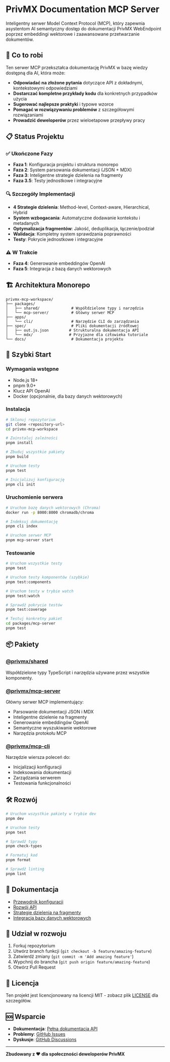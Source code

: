 # PrivMX Documentation MCP Server

Inteligentny serwer Model Context Protocol (MCP), który zapewnia asystentom AI semantyczny dostęp do dokumentacji PrivMX WebEndpoint poprzez embeddingi wektorowe i zaawansowane przetwarzanie dokumentów.

## 🎯 Co to robi

Ten serwer MCP przekształca dokumentację PrivMX w bazę wiedzy dostępną dla AI, która może:

- **Odpowiadać na złożone pytania** dotyczące API z dokładnymi, kontekstowymi odpowiedziami
- **Dostarczać kompletne przykłady kodu** dla konkretnych przypadków użycia
- **Sugerować najlepsze praktyki** i typowe wzorce
- **Pomagać w rozwiązywaniu problemów** z szczegółowymi rozwiązaniami
- **Prowadzić deweloperów** przez wieloetapowe przepływy pracy

## 📋 Status Projektu

### ✅ Ukończone Fazy
- **Faza 1**: Konfiguracja projektu i struktura monorepo
- **Faza 2**: System parsowania dokumentacji (JSON + MDX)
- **Faza 3**: Inteligentne strategie dzielenia na fragmenty
- **Faza 3.5**: Testy jednostkowe i integracyjne

### 🔍 Szczegóły Implementacji
- **4 Strategie dzielenia**: Method-level, Context-aware, Hierarchical, Hybrid
- **System wzbogacania**: Automatyczne dodawanie kontekstu i metadanych
- **Optymalizacja fragmentów**: Jakość, deduplikacja, łączenie/podział
- **Walidacja**: Kompletny system sprawdzania poprawności
- **Testy**: Pokrycie jednostkowe i integracyjne

### ⚠️ W Trakcie
- **Faza 4**: Generowanie embeddingów OpenAI
- **Faza 5**: Integracja z bazą danych wektorowych

## 🏗 Architektura Monorepo

```
privmx-mcp-workspace/
├── packages/
│   ├── shared/              # Współdzielone typy i narzędzia
│   └── mcp-server/          # Główny serwer MCP
├── apps/
│   └── cli/                 # Narzędzie CLI do zarządzania
├── spec/                    # Pliki dokumentacji źródłowej
│   ├── out.js.json         # Strukturalna dokumentacja API
│   └── mdx/                # Przyjazne dla człowieka tutoriale
└── docs/                    # Dokumentacja projektu
```

## 🚀 Szybki Start

### Wymagania wstępne
- Node.js 18+
- pnpm 9.0+
- Klucz API OpenAI
- Docker (opcjonalnie, dla bazy danych wektorowych)

### Instalacja

```bash
# Sklonuj repozytorium
git clone <repository-url>
cd privmx-mcp-workspace

# Zainstaluj zależności
pnpm install

# Zbuduj wszystkie pakiety
pnpm build

# Uruchom testy
pnpm test

# Inicjalizuj konfigurację
pnpm cli init
```

### Uruchomienie serwera

```bash
# Uruchom bazę danych wektorowych (Chroma)
docker run -p 8000:8000 chromadb/chroma

# Indeksuj dokumentację
pnpm cli index

# Uruchom serwer MCP
pnpm mcp-server start
```

### Testowanie

```bash
# Uruchom wszystkie testy
pnpm test

# Uruchom testy komponentów (szybkie)
pnpm test:components

# Uruchom testy w trybie watch
pnpm test:watch

# Sprawdź pokrycie testów
pnpm test:coverage

# Testuj konkretny pakiet
cd packages/mcp-server
pnpm test
```

## 📦 Pakiety

### [@privmx/shared](./packages/shared)
Współdzielone typy TypeScript i narzędzia używane przez wszystkie komponenty.

### [@privmx/mcp-server](./packages/mcp-server)
Główny serwer MCP implementujący:
- Parsowanie dokumentacji JSON i MDX
- Inteligentne dzielenie na fragmenty
- Generowanie embeddingów OpenAI
- Semantyczne wyszukiwanie wektorowe
- Narzędzia protokołu MCP

### [@privmx/mcp-cli](./apps/cli)
Narzędzie wiersza poleceń do:
- Inicjalizacji konfiguracji
- Indeksowania dokumentacji
- Zarządzania serwerem
- Testowania funkcjonalności

## 🛠 Rozwój

```bash
# Uruchom wszystkie pakiety w trybie dev
pnpm dev

# Uruchom testy
pnpm test

# Sprawdź typy
pnpm check-types

# Formatuj kod
pnpm format

# Sprawdź linting
pnpm lint
```

## 📖 Dokumentacja

- [Przewodnik konfiguracji](./docs/configuration.md)
- [Rozwój API](./docs/api-development.md)
- [Strategie dzielenia na fragmenty](./docs/chunking-strategies.md)
- [Integracja bazy danych wektorowych](./docs/vector-database.md)

## 🤝 Udział w rozwoju

1. Forkuj repozytorium
2. Utwórz branch funkcji (`git checkout -b feature/amazing-feature`)
3. Zatwierdź zmiany (`git commit -m 'Add amazing feature'`)
4. Wypchnij do brancha (`git push origin feature/amazing-feature`)
5. Otwórz Pull Request

## 📄 Licencja

Ten projekt jest licencjonowany na licencji MIT - zobacz plik [LICENSE](LICENSE) dla szczegółów.

## 🆘 Wsparcie

- **Dokumentacja**: [Pełna dokumentacja API](docs/)
- **Problemy**: [GitHub Issues](https://github.com/your-org/privmx-mcp-workspace/issues)
- **Dyskusje**: [GitHub Discussions](https://github.com/your-org/privmx-mcp-workspace/discussions)

---

**Zbudowany z ❤️ dla społeczności deweloperów PrivMX**
